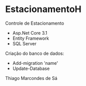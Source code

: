 # EstacionamentoH

Controle de Estacionamento 

- Asp.Net Core 3.1 
- Entity Framework
- SQL Server


Criação do banco de dados: 

- Add-migration 'name'
- Update-Database



Thiago Marcondes de Sá

